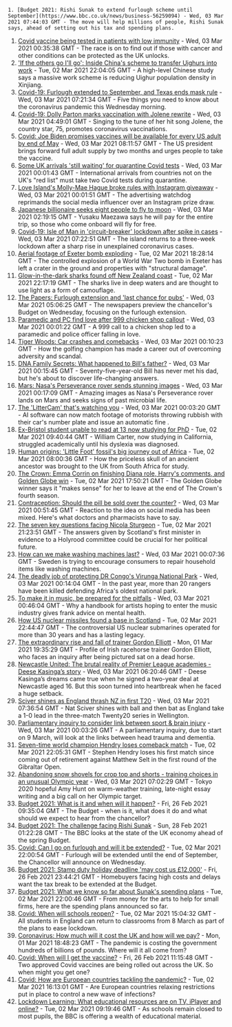 
    1. [Budget 2021: Rishi Sunak to extend furlough scheme until September](https://www.bbc.co.uk/news/business-56259094) - Wed, 03 Mar 2021 07:44:03 GMT - The move will help millions of people, Rishi Sunak says, ahead of setting out his tax and spending plans.
1. [Covid vaccine being tested in patients with low immunity](https://www.bbc.co.uk/news/health-56256505) - Wed, 03 Mar 2021 00:35:38 GMT - The race is on to find out if those with cancer and other conditions can be protected as the UK unlocks.
1. ['If the others go I'll go': Inside China's scheme to transfer Uighurs into work](https://www.bbc.co.uk/news/world-asia-china-56250915) - Tue, 02 Mar 2021 22:04:05 GMT - A high-level Chinese study says a massive work scheme is reducing Uighur population density in Xinjiang.
1. [Covid-19: Furlough extended to September, and Texas ends mask rule](https://www.bbc.co.uk/news/uk-56262260) - Wed, 03 Mar 2021 07:21:34 GMT - Five things you need to know about the coronavirus pandemic this Wednesday morning.
1. [Covid-19: Dolly Parton marks vaccination with Jolene rewrite](https://www.bbc.co.uk/news/world-us-canada-56261397) - Wed, 03 Mar 2021 04:49:01 GMT - Singing to the tune of her hit song Jolene, the country star, 75, promotes coronavirus vaccinations.
1. [Covid: Joe Biden promises vaccines will be available for every US adult by end of May](https://www.bbc.co.uk/news/world-us-canada-56262687) - Wed, 03 Mar 2021 08:11:57 GMT - The US president brings forward full adult supply by two months and urges people to take the vaccine.
1. [Some UK arrivals 'still waiting' for quarantine Covid tests](https://www.bbc.co.uk/news/business-56260595) - Wed, 03 Mar 2021 00:01:43 GMT - International arrivals from countries not on the UK's "red list" must take two Covid tests during quarantine.
1. [Love Island's Molly-Mae Hague broke rules with Instagram giveaway](https://www.bbc.co.uk/news/technology-56254293) - Wed, 03 Mar 2021 00:01:51 GMT - The advertising watchdog reprimands the social media influencer over an Instagram prize draw.
1. [Japanese billionaire seeks eight people to fly to moon](https://www.bbc.co.uk/news/world-asia-56261574) - Wed, 03 Mar 2021 02:19:15 GMT - Yusaku Maezawa says he will pay for the entire trip, so those who come onboard will fly for free.
1. [Covid-19: Isle of Man in 'circuit-breaker' lockdown after spike in cases](https://www.bbc.co.uk/news/world-europe-isle-of-man-56245100) - Wed, 03 Mar 2021 07:22:51 GMT - The island returns to a three-week lockdown after a sharp rise in unexplained coronavirus cases.
1. [Aerial footage of Exeter bomb exploding](https://www.bbc.co.uk/news/uk-england-devon-56257366) - Tue, 02 Mar 2021 18:28:14 GMT - The controlled explosion of a World War Two bomb in Exeter has left a crater in the ground and properties with "structural damage".
1. [Glow-in-the-dark sharks found off New Zealand coast](https://www.bbc.co.uk/news/world-asia-56256808) - Tue, 02 Mar 2021 22:17:19 GMT - The sharks live in deep waters and are thought to use light as a form of camouflage.
1. [The Papers: Furlough extension and 'last chance for pubs'](https://www.bbc.co.uk/news/blogs-the-papers-56260796) - Wed, 03 Mar 2021 05:06:25 GMT - The newspapers preview the chancellor's Budget on Wednesday, focusing on the furlough extension.
1. [Paramedic and PC find love after 999 chicken shop callout](https://www.bbc.co.uk/news/uk-england-london-56256913) - Wed, 03 Mar 2021 00:01:22 GMT - A 999 call to a chicken shop led to a paramedic and police officer falling in love.
1. [Tiger Woods: Car crashes and comebacks](https://www.bbc.co.uk/news/world-us-canada-56177100) - Wed, 03 Mar 2021 00:10:23 GMT - How the golfing champion has made a career out of overcoming adversity and scandal.
1. [DNA Family Secrets: What happened to Bill's father?](https://www.bbc.co.uk/news/stories-56255883) - Wed, 03 Mar 2021 00:15:45 GMT - Seventy-five-year-old Bill has never met his dad, but he's about to discover life-changing answers.
1. [Mars: Nasa's Perseverance rover sends stunning images](https://www.bbc.co.uk/news/in-pictures-56238018) - Wed, 03 Mar 2021 00:17:09 GMT - Amazing images as Nasa's Perseverance rover lands on Mars and seeks signs of past microbial life.
1. [The 'LitterCam' that's watching you](https://www.bbc.co.uk/news/uk-56255823) - Wed, 03 Mar 2021 00:03:20 GMT - AI software can now match footage of motorists throwing rubbish with their car's number plate and issue an automatic fine .
1. [Ex-Bristol student unable to read at 13 now studying for PhD](https://www.bbc.co.uk/news/uk-england-bristol-56249776) - Tue, 02 Mar 2021 09:40:44 GMT - William Carter, now studying in California, struggled academically until his dyslexia was diagnosed.
1. [Human origins: 'Little Foot' fossil's big journey out of Africa](https://www.bbc.co.uk/news/science-environment-56241509) - Tue, 02 Mar 2021 08:00:36 GMT - How the priceless skull of an ancient ancestor was brought to the UK from South Africa for study.
1. [The Crown: Emma Corrin on finishing Diana role, Harry's comments, and Golden Globe win](https://www.bbc.co.uk/news/entertainment-arts-56253651) - Tue, 02 Mar 2021 17:50:21 GMT - The Golden Globe winner says it "makes sense" for her to leave at the end of The Crown's fourth season.
1. [Contraception: Should the pill be sold over the counter?](https://www.bbc.co.uk/news/uk-56147693) - Wed, 03 Mar 2021 00:51:45 GMT - Reaction to the idea on social media has been mixed. Here's what doctors and pharmacists have to say.
1. [The seven key questions facing Nicola Sturgeon](https://www.bbc.co.uk/news/uk-scotland-scotland-politics-56258226) - Tue, 02 Mar 2021 21:23:51 GMT - The answers given by Scotland's first minister in evidence to a Holyrood committee could be crucial for her political future.
1. [How can we make washing machines last?](https://www.bbc.co.uk/news/business-56167505) - Wed, 03 Mar 2021 00:07:36 GMT - Sweden is trying to encourage consumers to repair household items like washing machines.
1. [The deadly job of protecting DR Congo's Virunga National Park](https://www.bbc.co.uk/news/world-africa-55829330) - Wed, 03 Mar 2021 00:14:04 GMT - In the past year, more than 20 rangers have been killed defending Africa's oldest national park.
1. [To make it in music, be prepared for the pitfalls](https://www.bbc.co.uk/news/entertainment-arts-56242568) - Wed, 03 Mar 2021 00:46:04 GMT - Why a handbook for artists hoping to enter the music industry gives frank advice on mental health.
1. [How US nuclear missiles found a base in Scotland](https://www.bbc.co.uk/news/uk-scotland-56124183) - Tue, 02 Mar 2021 22:44:47 GMT - The controversial US nuclear submarines operated for more than 30 years and has a lasting legacy.
1. [The extraordinary rise and fall of trainer Gordon Elliott](https://www.bbc.co.uk/sport/horse-racing/56230013) - Mon, 01 Mar 2021 19:35:29 GMT - Profile of Irish racehorse trainer Gordon Elliott, who faces an inquiry after being pictured sat on a dead horse.
1. [Newcastle United: The brutal reality of Premier League academies - Deese Kasinga’s story](https://www.bbc.co.uk/sport/av/football/56259266) - Wed, 03 Mar 2021 06:20:46 GMT - Deese Kasinga’s dreams came true when he signed a two-year deal at Newcastle aged 16. But this soon turned into heartbreak when he faced a huge setback.
1. [Sciver shines as England thrash NZ in first T20](https://www.bbc.co.uk/sport/cricket/56262672) - Wed, 03 Mar 2021 07:36:54 GMT - Nat Sciver shines with ball and then bat as England take a 1-0 lead in the three-match Twenty20 series in Wellington.
1. [Parliamentary inquiry to consider link between sport & brain injury](https://www.bbc.co.uk/sport/56252010) - Wed, 03 Mar 2021 00:03:26 GMT - A parliamentary inquiry, due to start on 9 March, will look at the links between head trauma and dementia.
1. [Seven-time world champion Hendry loses comeback match](https://www.bbc.co.uk/sport/snooker/56260606) - Tue, 02 Mar 2021 22:05:31 GMT - Stephen Hendry loses his first match since coming out of retirement against Matthew Selt in the first round of the Gibraltar Open.
1. [Abandoning snow shovels for crop top and shorts - training choices in an unusual Olympic year](https://www.bbc.co.uk/sport/athletics/56247807) - Wed, 03 Mar 2021 07:02:29 GMT - Tokyo 2020 hopeful Amy Hunt on warm-weather training, late-night essay writing and a big call on her Olympic target.
1. [Budget 2021: What is it and when will it happen?](https://www.bbc.co.uk/news/business-55765868) - Fri, 26 Feb 2021 09:35:04 GMT - The Budget - when is it, what does it do and what should we expect to hear from the chancellor?
1. [Budget 2021: The challenge facing Rishi Sunak](https://www.bbc.co.uk/news/business-56112755) - Sun, 28 Feb 2021 01:22:28 GMT - The BBC looks at the state of the UK economy ahead of the spring Budget.
1. [Covid: Can I go on furlough and will it be extended?](https://www.bbc.co.uk/news/explainers-52135342) - Tue, 02 Mar 2021 22:00:54 GMT - Furlough will be extended until the end of September, the Chancellor will announce on Wednesday.
1. [Budget 2021: Stamp duty holiday deadline 'may cost us £12,000'](https://www.bbc.co.uk/news/business-56016874) - Fri, 26 Feb 2021 23:44:21 GMT - Homebuyers facing high costs and delays want the tax break to be extended at the Budget.
1. [Budget 2021: What we know so far about Sunak's spending plans](https://www.bbc.co.uk/news/business-56250985) - Tue, 02 Mar 2021 22:00:46 GMT - From money for the arts to help for small firms, here are the spending plans announced so far.
1. [Covid: When will schools reopen?](https://www.bbc.co.uk/news/education-51643556) - Tue, 02 Mar 2021 15:04:32 GMT - All students in England can return to classrooms from 8 March as part of the plans to ease lockdown.
1. [Coronavirus: How much will it cost the UK and how will we pay?](https://www.bbc.co.uk/news/business-52663523) - Mon, 01 Mar 2021 18:48:23 GMT - The pandemic is costing the government hundreds of billions of pounds. Where will it all come from?
1. [Covid: When will I get the vaccine?](https://www.bbc.co.uk/news/health-55045639) - Fri, 26 Feb 2021 11:15:48 GMT - Two approved Covid vaccines are being rolled out across the UK. So when might you get one?
1. [Covid: How are European countries tackling the pandemic?](https://www.bbc.co.uk/news/explainers-53640249) - Tue, 02 Mar 2021 16:13:01 GMT - Are European countries relaxing restrictions put in place to control a new wave of infections?
1. [Lockdown Learning: What educational resources are on TV, iPlayer and online?](https://www.bbc.co.uk/news/education-55591821) - Tue, 02 Mar 2021 09:19:46 GMT - As schools remain closed to most pupils, the BBC is offering a wealth of educational material.

